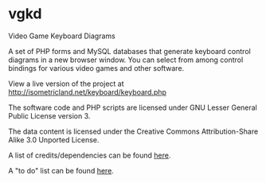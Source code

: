 # vgkd
Video Game Keyboard Diagrams

A set of PHP forms and MySQL databases that generate keyboard control diagrams in a new browser window. You can select from among control bindings for various video games and other software.

View a live version of the project at http://isometricland.net/keyboard/keyboard.php

The software code and PHP scripts are licensed under GNU Lesser General Public License version 3.

The data content is licensed under the Creative Commons Attribution-Share Alike 3.0 Unported License.

A list of credits/dependencies can be found [here](credits.txt).

A "to do" list can be found [here](to_do_list.txt).
